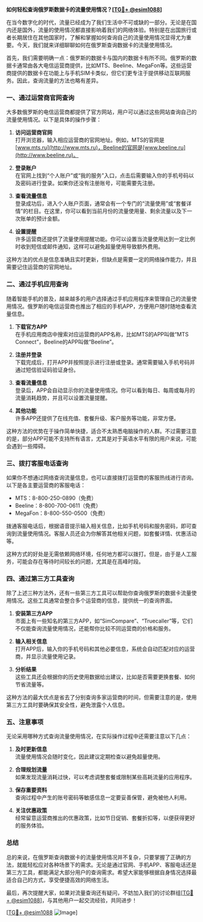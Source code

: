**如何轻松查询俄罗斯数据卡的流量使用情况？[[TG💪+ @esim1088](https://t.me/s/esim1088)]**

在当今数字化的时代，流量已经成为了我们生活中不可或缺的一部分。无论是在国内还是国外，流量的使用情况都直接影响着我们的网络体验。特别是在出国旅行或者长期居住在其他国家时，了解和掌握如何查询自己的流量使用情况显得尤为重要。今天，我们就来详细聊聊如何在俄罗斯查询数据卡的流量使用情况。

首先，我们需要明确一点：俄罗斯的数据卡与国内的数据卡有所不同。俄罗斯的数据卡通常由各大电信运营商提供，比如MTS、Beeline、MegaFon等。这些运营商提供的数据卡在功能上与手机SIM卡类似，但它们更专注于提供移动互联网服务。因此，查询流量的方法也略有差异。

### **一、通过运营商官网查询**

大多数俄罗斯的电信运营商都提供了官方网站，用户可以通过这些网站查询自己的流量使用情况。以下是具体的操作步骤：

1. **访问运营商官网**  
   打开浏览器，输入相应运营商的官网地址。例如，MTS的官网是[www.mts.ru](http://www.mts.ru)，Beeline的官网是[www.beeline.ru](http://www.beeline.ru)。

2. **登录账户**  
   在官网上找到“个人账户”或“我的服务”入口，点击后需要输入你的手机号码以及密码进行登录。如果你还没有注册账号，可能需要先注册。

3. **查看流量信息**  
   登录成功后，进入个人账户页面，通常会有一个专门的“流量使用”或“套餐详情”的栏目。在这里，你可以看到当前月份的流量使用量、剩余流量以及下一次账单的预计金额。

4. **设置提醒**  
   许多运营商还提供了流量使用提醒功能。你可以设置当流量使用达到一定比例时收到短信或邮件通知，这样可以避免超量使用导致额外费用。

这种方法的优点是信息准确且实时更新，但缺点是需要一定的网络操作能力，并且需要记住运营商的官网地址。

### **二、通过手机应用查询**

随着智能手机的普及，越来越多的用户选择通过手机应用程序来管理自己的流量使用情况。俄罗斯的电信运营商也推出了相应的手机APP，方便用户随时随地查看流量信息。

1. **下载官方APP**  
   在手机应用商店中搜索对应运营商的APP名称，比如MTS的APP叫做“MTS Connect”，Beeline的APP叫做“Beeline”。

2. **注册并登录**  
   下载完成后，打开APP并按照提示进行注册或登录。通常需要输入手机号码并通过短信验证码验证身份。

3. **查看流量信息**  
   登录后，APP会自动显示你的流量使用情况。你可以看到每日、每周或每月的流量消耗趋势，并且可以设置流量提醒。

4. **其他功能**  
   许多APP还提供了在线充值、套餐升级、客户服务等功能，非常方便。

这种方法的优势在于操作简单快捷，适合不太熟悉电脑操作的人群。不过需要注意的是，部分APP可能不支持所有语言，尤其是对于英语水平有限的用户来说，可能会遇到一些障碍。

### **三、拨打客服电话查询**

如果你不想通过网络查询流量信息，也可以直接拨打运营商的客服热线进行咨询。以下是各主要运营商的客服电话：

- MTS：8-800-250-0890（免费）
- Beeline：8-800-700-0611（免费）
- MegaFon：8-800-550-0500（免费）

拨通客服电话后，根据语音提示输入相关信息，比如手机号码和服务密码，即可查询到流量使用情况。客服人员还会为你解答其他相关问题，如套餐详情、优惠活动等。

这种方式的好处是无需依赖网络环境，任何地方都可以拨打。但是，由于是人工服务，可能会存在等待时间较长的问题，尤其是在高峰时段。

### **四、通过第三方工具查询**

除了上述三种方法外，还有一些第三方工具可以帮助你查询俄罗斯的数据卡流量使用情况。这些工具通常会整合多个运营商的信息，提供统一的查询界面。

1. **安装第三方APP**  
   市面上有一些知名的第三方APP，如“SimCompare”、“Truecaller”等，它们不仅能查询流量使用情况，还能帮你比较不同运营商的价格和服务。

2. **输入相关信息**  
   打开APP后，输入你的手机号码和其他必要信息，系统会自动匹配对应的运营商，并显示流量使用记录。

3. **分析结果**  
   这些工具还会根据你的历史使用数据给出建议，比如是否需要更换套餐、如何节省流量等。

这种方法的最大优点是省去了分别查询多家运营商的时间，但需要注意的是，使用第三方工具时要确保其安全性，避免泄露个人信息。

### **五、注意事项**

无论采用哪种方式查询流量使用情况，在实际操作过程中还需要注意以下几点：

1. **及时更新信息**  
   流量使用情况会随时变化，因此建议定期检查以避免超量使用。

2. **合理规划流量**  
   如果发现流量消耗过快，可以考虑调整套餐或限制某些高耗流量的应用程序。

3. **保存重要资料**  
   查询过程中产生的账号密码等敏感信息一定要妥善保管，避免被他人利用。

4. **关注优惠政策**  
   经常留意运营商推出的优惠政策，比如节日促销、套餐折扣等，以便获得更好的服务体验。

### **总结**

总的来说，在俄罗斯查询数据卡的流量使用情况并不复杂，只要掌握了正确的方法，就能轻松应对各种场景下的需求。无论是通过官网、手机APP、客服电话还是第三方工具，都能满足大部分用户的查询需求。希望大家能够根据自身情况选择最适合自己的方式，享受便捷高效的网络生活。

最后，再次提醒大家，如果对流量查询还有疑问，不妨加入我们的讨论群组[[TG💪+ @esim1088](https://t.me/s/esim1088)]，与其他用户一起交流经验，共同进步！

[[TG💪+ @esim1088](https://t.me/s/esim1088) ![Image](https://i.postimg.cc/4NQfJmqS/Snipaste-2025-05-13-00-14-12.png)]